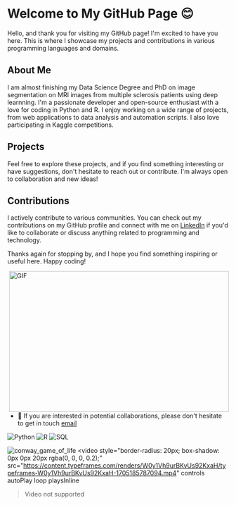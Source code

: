# Welcome to My GitHub Page :blush:

Hello, and thank you for visiting my GitHub page! I'm excited to have you here. This is where I showcase my projects and contributions in various programming languages and domains.

## About Me
I am almost finishing my Data Science Degree and PhD on image segmentation on MRI images from multiple sclerosis patients using deep learnning. I'm a passionate developer and open-source enthusiast with a love for coding in Python and R. I enjoy working on a wide range of projects, from web applications to data analysis and automation scripts. I also love participating in Kaggle competitions. 

## Projects

Feel free to explore these projects, and if you find something interesting or have suggestions, don't hesitate to reach out or contribute. I'm always open to collaboration and new ideas!

## Contributions

I actively contribute to various communities. You can check out my contributions on my GitHub profile and connect with me on [LinkedIn]([your-linkedin-profile](https://www.linkedin.com/in/marcos-diaz-hurtado-0689a4182/)) if you'd like to collaborate or discuss anything related to programming and technology.

Thanks again for stopping by, and I hope you find something inspiring or useful here. Happy coding!

  <img align="right" alt="GIF" src="https://github.com/abhisheknaiidu/abhisheknaiidu/blob/master/code.gif?raw=true" width="500" height="320" />
  
- 💼 If you are interested in potential collaborations, please don't hesitate to get in touch [email](mailto:doctordiaz.se@gmail.com) 
  

![Python](https://img.shields.io/badge/Python-3.7%2B-blue)
![R](https://img.shields.io/badge/R-4.0%2B-green)
![SQL](https://img.shields.io/badge/SQL-MySQL%2C%20PostgreSQL-blueviolet)

![conway_game_of_life](https://github.com/DrDiazHurtado/DrDiazHurtado/assets/100340828/a7c322c4-d403-44d9-bbe3-af1d79dc4511)
<video
  style="border-radius: 20px; box-shadow: 0px 0px 20px rgba(0, 0, 0, 0.2);"
  src="https://content.typeframes.com/renders/W0y1Vh9urBKvUs92KxaH/typeframes-W0y1Vh9urBKvUs92KxaH-1705185787094.mp4"
  controls
  autoPlay
  loop
  playsInline
>Video not supported</video>
